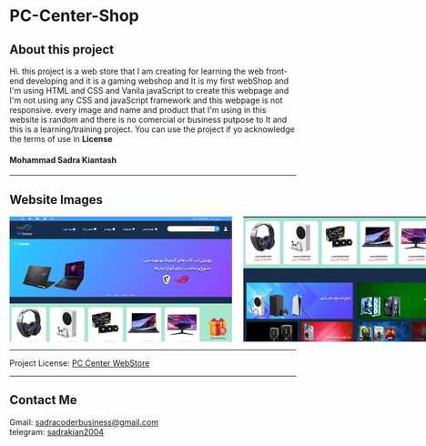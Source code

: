 # PC-Center-Shop

<h2> About this project </h2>
Hi. this project is a web store that I am creating for learning the web front-end developing and it is a gaming webshop and It is my first webShop
and I'm using HTML and CSS and Vanila javaScript to create this webpage and I'm not using any CSS and javaScript framework and this webpage is not responsive.
every image and name and product that I'm using in this website is random and there is no comercial or business putpose to It and this is a learning/training project.
You can use the project if yo acknowledge the terms of use in  <strong> License </strong>
<h4> Mohammad Sadra Kiantash </h4>
<hr>
<h2> Website Images </h2>
<div style="display: flex">
<img src="websitePictures/pcCenter1.png" width"350px" height="220px">&nbsp;&nbsp;&nbsp;&nbsp;&nbsp;
<img src="websitePictures/pcCenter2.png" width"350px" height="220px">
   <br> <br>
<img src="websitePictures/pcCenter3.png" width"350px" height="220px">&nbsp;&nbsp;&nbsp;&nbsp;&nbsp;
<img src="websitePictures/pcCenter4.png" width"350px" height="220px">
  <br> <br>
<img src="websitePictures/pcCenter5.png" width"350px" height="220px">&nbsp;&nbsp;&nbsp;&nbsp;&nbsp;
<img src="websitePictures/pcCenter6.png" width"350px" height="220px">
    <br> <br>
<img src="websitePictures/pcCenter7.png" width"350px" height="220px">
</div>
<hr>
Project License:&nbsp;<a href="License.md">PC Center WebStore</a>
<hr>
<h2>Contact Me </h2>
Gmail:&nbsp;<a href="mailto:sadracoderbusiness@gmail.com">sadracoderbusiness@gmail.com</a>
<br>
telegram:&nbsp;<a href="https://t.me/sadrakian2004">sadrakian2004</a>
